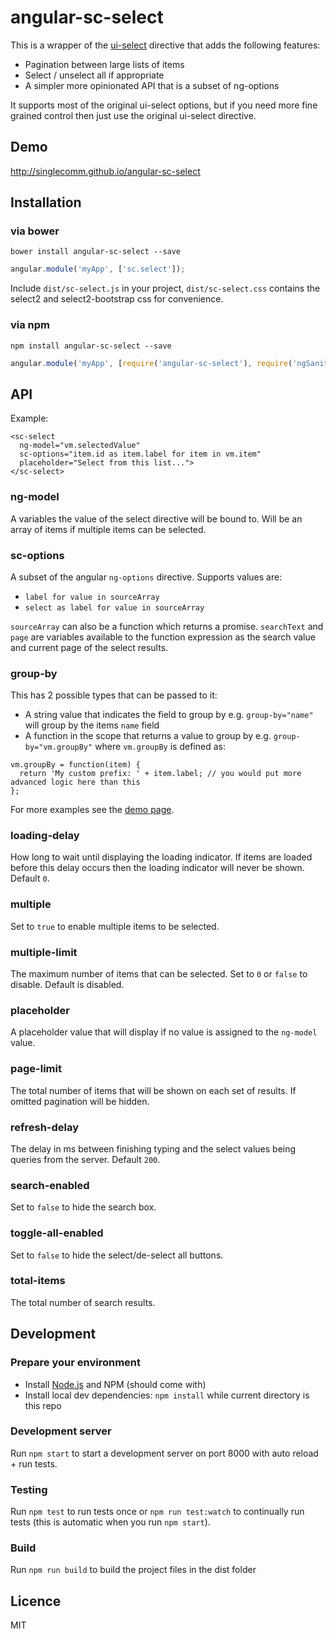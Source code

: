 # angular-sc-select

This is a wrapper of the [ui-select](https://github.com/angular-ui/ui-select) directive that adds the following features:
* Pagination between large lists of items
* Select / unselect all if appropriate
* A simpler more opinionated API that is a subset of ng-options

It supports most of the original ui-select options, but if you need more fine grained control then just use the original ui-select directive.

## Demo
http://singlecomm.github.io/angular-sc-select

## Installation
### via bower
```
bower install angular-sc-select --save
```

```javascript
angular.module('myApp', ['sc.select']);
```

Include `dist/sc-select.js` in your project, `dist/sc-select.css` contains the select2 and select2-bootstrap css for convenience.

### via npm
```
npm install angular-sc-select --save
```

```javascript
angular.module('myApp', [require('angular-sc-select'), require('ngSanitze'), require('ui-select')]);
```

## API
Example:
```
<sc-select
  ng-model="vm.selectedValue"
  sc-options="item.id as item.label for item in vm.item"
  placeholder="Select from this list...">
</sc-select>
```

### ng-model
A variables the value of the select directive will be bound to. Will be an array of items if multiple items can be selected.

### sc-options
A subset of the angular `ng-options` directive. Supports values are:
* `label for value in sourceArray`
* `select as label for value in sourceArray`

`sourceArray` can also be a function which returns a promise. `searchText` and `page` are variables available to the function expression as the search value and current page of the select results.

### group-by
This has 2 possible types that can be passed to it:
* A string value that indicates the field to group by e.g. `group-by="name"` will group by the items `name` field
* A function in the scope that returns a value to group by e.g. `group-by="vm.groupBy"` where `vm.groupBy` is defined as:
```
vm.groupBy = function(item) {
  return 'My custom prefix: ' + item.label; // you would put more advanced logic here than this
};
```

For more examples see the [demo page](https://github.com/singlecomm/angular-sc-select/blob/master/index.html).

### loading-delay
How long to wait until displaying the loading indicator. If items are loaded before this delay occurs then the loading indicator will never be shown. Default `0`.

### multiple
Set to `true` to enable multiple items to be selected.

### multiple-limit
The maximum number of items that can be selected. Set to `0` or `false` to disable. Default is disabled.

### placeholder
A placeholder value that will display if no value is assigned to the `ng-model` value.

### page-limit
The total number of items that will be shown on each set of results. If omitted pagination will be hidden.

### refresh-delay
The delay in ms between finishing typing and the select values being queries from the server. Default `200`.

### search-enabled
Set to `false` to hide the search box.

### toggle-all-enabled
Set to `false` to hide the select/de-select all buttons.

### total-items
The total number of search results.

## Development

### Prepare your environment
* Install [Node.js](http://nodejs.org/) and NPM (should come with)
* Install local dev dependencies: `npm install` while current directory is this repo

### Development server
Run `npm start` to start a development server on port 8000 with auto reload + run tests.

### Testing
Run `npm test` to run tests once or `npm run test:watch` to continually run tests (this is automatic when you run `npm start`).

### Build
Run `npm run build` to build the project files in the dist folder

## Licence
MIT
